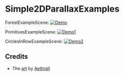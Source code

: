 # Simple2DParallaxExamples
ForestExampleScene:
[![Demo](https://i.imgur.com/mgZj8sH.gif)](https://youtu.be/Im8eCi0pSss)

PrimitivesExampleScene:
[![Demo1](https://imgur.com/jS60s7B.gif)](https://youtu.be/WxxbykM_DyA)

CirclesInRowExampleScene:
[![Demo2](https://i.imgur.com/vAz8cxEb.gif)](https://youtu.be/-sKVzJys87A)

## Credits
* The [art](https://aethrall.itch.io/demon-woods-parallax-background) by [Aethrall](https://twitter.com/Aethrall)

